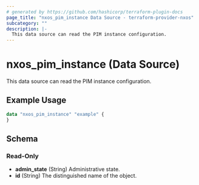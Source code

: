 ```yaml
---
# generated by https://github.com/hashicorp/terraform-plugin-docs
page_title: "nxos_pim_instance Data Source - terraform-provider-nxos"
subcategory: ""
description: |-
  This data source can read the PIM instance configuration.
---
```


# nxos_pim_instance (Data Source)

This data source can read the PIM instance configuration.

## Example Usage

```terraform
data "nxos_pim_instance" "example" {
}
```

<!-- schema generated by tfplugindocs -->
## Schema

### Read-Only

- **admin_state** (String) Administrative state.
- **id** (String) The distinguished name of the object.



